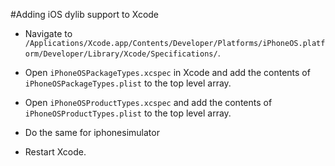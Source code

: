 #Adding iOS dylib support to Xcode

* Navigate to  `/Applications/Xcode.app/Contents/Developer/Platforms/iPhoneOS.platform/Developer/Library/Xcode/Specifications/`.
* Open `iPhoneOSPackageTypes.xcspec` in Xcode and add the contents of `iPhoneOSPackageTypes.plist` to the top level array.

* Open `iPhoneOSProductTypes.xcspec` and add the contents of `iPhoneOSProductTypes.plist` to the top level array.

* Do the same for iphonesimulator
* Restart Xcode.